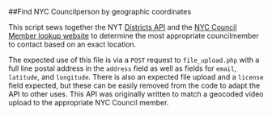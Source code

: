 ##Find NYC Councilperson by geographic coordinates

This script sews together the NYT [Districts API](http://developer.nytimes.com/docs/read/districts_api) and the [NYC Council Member lookup website](http://council.nyc.gov/html/members/members.shtml) to determine the most appropriate councilmember to contact based on an exact location. 

The expected use of this file is via a `POST` request to `file_upload.php` with a full line postal address in the `address` field as well as fields for `email`, `latitude`, and `longitude`. There is also an expected file upload and a `license` field expected, but these can be easily removed from the code to adapt the API to other uses. This API was originally written to match a geocoded video upload to the appropriate NYC Council member. 